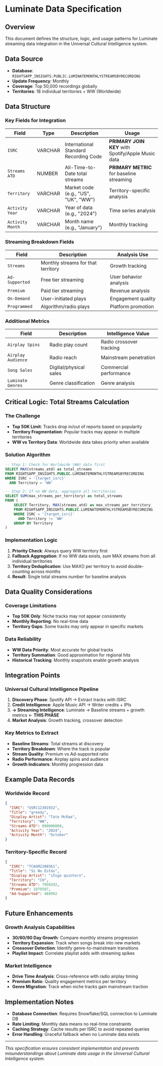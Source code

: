 # Luminate Data Specification

## Overview
This document defines the structure, logic, and usage patterns for Luminate streaming data integration in the Universal Cultural Intelligence system.

## Data Source
- **Database**: `RIGHTSAPP_INSIGHTS.PUBLIC.LUMINATEMONTHLYSTREAMSBYRECORDING`
- **Update Frequency**: Monthly
- **Coverage**: Top 50,000 recordings globally
- **Territories**: 18 individual territories + WW (Worldwide)

## Data Structure

### Key Fields for Integration
| Field | Type | Description | Usage |
|-------|------|-------------|-------|
| `ISRC` | VARCHAR | International Standard Recording Code | **PRIMARY JOIN KEY** with Spotify/Apple Music data |
| `Streams ATD` | NUMBER | All-Time-to-Date total streams | **PRIMARY METRIC** for baseline streaming |
| `Territory` | VARCHAR | Market code (e.g., "US", "UK", "WW") | Territory-specific analysis |
| `Activity Year` | VARCHAR | Year of data (e.g., "2024") | Time series analysis |
| `Activity Month` | VARCHAR | Month name (e.g., "January") | Monthly tracking |

### Streaming Breakdown Fields
| Field | Description | Analysis Use |
|-------|-------------|--------------|
| `Streams` | Monthly streams for that territory | Growth tracking |
| `Ad-Supported` | Free tier streaming | User behavior analysis |
| `Premium` | Paid tier streaming | Revenue analysis |
| `On-Demand` | User-initiated plays | Engagement quality |
| `Programmed` | Algorithm/radio plays | Platform promotion |

### Additional Metrics
| Field | Description | Intelligence Value |
|-------|-------------|-------------------|
| `Airplay Spins` | Radio play count | Radio crossover tracking |
| `Airplay Audience` | Radio reach | Mainstream penetration |
| `Song Sales` | Digital/physical sales | Commercial performance |
| `Luminate Genres` | Genre classification | Genre analysis |

## Critical Logic: Total Streams Calculation

### The Challenge
- **Top 50K Limit**: Tracks drop in/out of reports based on popularity
- **Territory Fragmentation**: Popular tracks may appear in multiple territories
- **WW vs Territory Data**: Worldwide data takes priority when available

### Solution Algorithm

```sql
-- Step 1: Check for Worldwide (WW) data first
SELECT MAX(streams_atd) as total_streams
FROM RIGHTSAPP_INSIGHTS.PUBLIC.LUMINATEMONTHLYSTREAMSBYRECORDING
WHERE ISRC = '{target_isrc}' 
  AND Territory = 'WW'

-- Step 2: If no WW data, aggregate all territories
SELECT SUM(max_streams_per_territory) as total_streams
FROM (
    SELECT Territory, MAX(streams_atd) as max_streams_per_territory
    FROM RIGHTSAPP_INSIGHTS.PUBLIC.LUMINATEMONTHLYSTREAMSBYRECORDING
    WHERE ISRC = '{target_isrc}' 
      AND Territory != 'WW'
    GROUP BY Territory
)
```

### Implementation Logic
1. **Priority Check**: Always query WW territory first
2. **Fallback Aggregation**: If no WW data exists, sum MAX streams from all individual territories
3. **Territory Deduplication**: Use MAX() per territory to avoid double-counting across months
4. **Result**: Single total streams number for baseline analysis

## Data Quality Considerations

### Coverage Limitations
- **Top 50K Only**: Niche tracks may not appear consistently
- **Monthly Reporting**: No real-time data
- **Territory Gaps**: Some tracks may only appear in specific markets

### Data Reliability
- **WW Data Priority**: Most accurate for global tracks
- **Territory Summation**: Good approximation for regional hits
- **Historical Tracking**: Monthly snapshots enable growth analysis

## Integration Points

### Universal Cultural Intelligence Pipeline
1. **Discovery Phase**: Spotify API → Extract tracks with ISRC
2. **Credit Intelligence**: Apple Music API → Writer credits + IPIs
3. **→ Streaming Intelligence**: Luminate → Baseline streams + growth metrics ← **THIS PHASE**
4. **Market Analysis**: Growth tracking, crossover detection

### Key Metrics to Extract
- **Baseline Streams**: Total streams at discovery
- **Territory Breakdown**: Where the track is popular
- **Stream Quality**: Premium vs Ad-supported ratio
- **Radio Performance**: Airplay spins and audience
- **Growth Indicators**: Monthly progression data

## Example Data Records

### Worldwide Record
```json
{
  "ISRC": "USRC12301932",
  "Title": "greedy",
  "Display Artist": "Tate McRae",
  "Territory": "WW",
  "Streams ATD": 890000000,
  "Activity Year": "2024",
  "Activity Month": "October"
}
```

### Territory-Specific Record
```json
{
  "ISRC": "TCAGM2208561", 
  "Title": "Si No Estás",
  "Display Artist": "iñigo quintero",
  "Territory": "CH",
  "Streams ATD": 7950292,
  "Premium": 1079587,
  "Ad-Supported": 488992
}
```

## Future Enhancements

### Growth Analysis Capabilities
- **30/60/90 Day Growth**: Compare monthly streams progression
- **Territory Expansion**: Track when songs break into new markets
- **Crossover Detection**: Identify genre-to-mainstream transitions
- **Playlist Impact**: Correlate playlist adds with streaming spikes

### Market Intelligence
- **Drive Time Analysis**: Cross-reference with radio airplay timing
- **Premium Ratio**: Quality engagement metrics per territory
- **Genre Migration**: Track when niche tracks gain mainstream traction

## Implementation Notes
- **Database Connection**: Requires Snowflake/SQL connection to Luminate DB
- **Rate Limiting**: Monthly data means no real-time constraints
- **Caching Strategy**: Cache results per ISRC to avoid repeated queries
- **Error Handling**: Graceful fallback when no Luminate data exists

---
*This specification ensures consistent implementation and prevents misunderstandings about Luminate data usage in the Universal Cultural Intelligence system.*